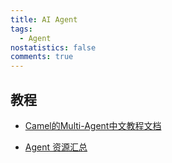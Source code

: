 ```yaml
---
title: AI Agent
tags:
  - Agent
nostatistics: false
comments: true
---
```


## 教程

- [Camel的Multi-Agent中文教程文档](https://fmhw1n4zpn.feishu.cn/docx/AF4XdOZpIo6TOaxzDK8cxInNnCe)

- [Agent 资源汇总](https://wncfht.github.io/notes/Blogs/posts/Agent%20%E7%9A%84%E4%B8%80%E4%BA%9B%E8%B5%84%E6%BA%90%E6%B1%87%E6%80%BB/)